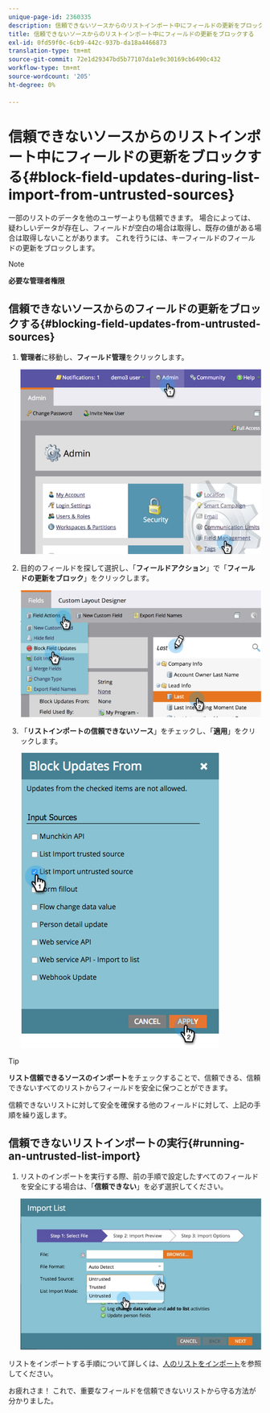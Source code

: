 ```yaml
---
unique-page-id: 2360335
description: 信頼できないソースからのリストインポート中にフィールドの更新をブロックする —Marketoドキュメント — 製品ドキュメント
title: 信頼できないソースからのリストインポート中にフィールドの更新をブロックする
exl-id: 0fd59f0c-6cb9-442c-937b-da18a4466873
translation-type: tm+mt
source-git-commit: 72e1d29347bd5b77107da1e9c30169cb6490c432
workflow-type: tm+mt
source-wordcount: '205'
ht-degree: 0%

---
```


# 信頼できないソースからのリストインポート中にフィールドの更新をブロックする{#block-field-updates-during-list-import-from-untrusted-sources}

一部のリストのデータを他のユーザーよりも信頼できます。 場合によっては、疑わしいデータが存在し、フィールドが空白の場合は取得し、既存の値がある場合は取得しないことがあります。 これを行うには、キーフィールドのフィールドの更新をブロックします。

>[!NOTE]
>
>**必要な管理者権限**

## 信頼できないソースからのフィールドの更新をブロックする{#blocking-field-updates-from-untrusted-sources}

1. **管理者**&#x200B;に移動し、**フィールド管理**&#x200B;をクリックします。

   ![](assets/image2014-9-19-9-3a38-3a38.png)

1. 目的のフィールドを探して選択し、「**フィールドアクション**」で「**フィールドの更新をブロック**」をクリックします。

   ![](assets/image2014-9-19-9-3a39-3a40.png)

1. 「**リストインポートの信頼できないソース**」をチェックし、「**適用**」をクリックします。

   ![](assets/blockupdates.png)

>[!TIP]
>
>**リスト信頼できるソースのインポート**&#x200B;をチェックすることで、信頼できる、信頼できないすべてのリストからフィールドを安全に保つことができます。

信頼できないリストに対して安全を確保する他のフィールドに対して、上記の手順を繰り返します。

## 信頼できないリストインポートの実行{#running-an-untrusted-list-import}

1. リストのインポートを実行する際、前の手順で設定したすべてのフィールドを安全にする場合は、「**信頼できない**」を必ず選択してください。

   ![](assets/importpersondetails.jpg)

リストをインポートする手順について詳しくは、[人のリストをインポート](/help/marketo/getting-started/quick-wins/import-a-list-of-people.md)を参照してください。

お疲れさま！ これで、重要なフィールドを信頼できないリストから守る方法が分かりました。
